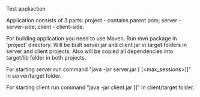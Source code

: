 Test appliaction

Application consists of 3 parts:
project - contains parent pom;
server - server-side;
client - client-side.

For building application you need to use Maven. Run mvn package in 'project' directory.
Will be built server.jar and client.jar in target folders in server and client projects.
Also will be copied all dependencies into target/lib folder in both projects.

For starting server run command "java -jar server.jar [<port> [<max_sessions>]]" in server/target folder.

For starting client run command "java -jar client.jar [<port>]" in client/target folder.